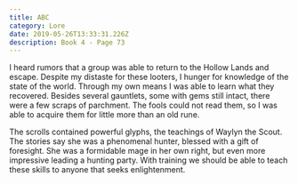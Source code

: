```yaml
---
title: ABC
category: Lore
date: 2019-05-26T13:33:31.226Z
description: Book 4 - Page 73
---
```

I heard rumors that a group was able to return to the Hollow Lands and escape. Despite my distaste for these looters, I hunger for knowledge of the state of the world. Through my own means I was able to learn what they recovered. Besides several gauntlets, some with gems still intact, there were a few scraps of parchment. The fools could not read them, so I was able to acquire them for little more than an old rune.

The scrolls contained powerful glyphs, the teachings of Waylyn the Scout. The stories say she was a phenomenal hunter, blessed with a gift of foresight. She was a formidable mage in her own right, but even more impressive leading a hunting party. With training we should be able to teach these skills to anyone that seeks enlightenment.
